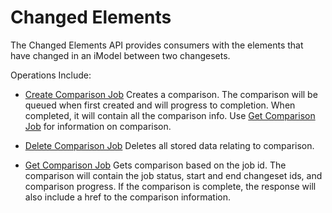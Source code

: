 # Changed Elements

The Changed Elements API provides consumers with the elements that have changed in an iModel between two changesets.

Operations Include:

- [Create Comparison Job](operations/create-comparison-job/) Creates a comparison. The comparison will be queued when first created and will progress to completion. When completed, it will contain all the comparison info. Use [Get Comparison Job](operations/get-comparison-job/) for information on comparison.

- [Delete Comparison Job](operations/delete-comparison-job/) Deletes all stored data relating to comparison. 

- [Get Comparison Job](operations/get-comparison-job/) Gets comparison based on the job id. The comparison will contain the job status, start and end changeset ids, and comparison progress. If the comparison is complete, the response will also include a href to the comparison information.
